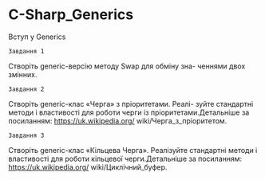 # C-Sharp_Generics
Вступ у Generics

    Завдання 1
Створіть generic-версію методу Swap для обміну зна-
ченнями двох змінних.

    Завдання 2
Створіть generic-клас «Черга» з пріоритетами. Реалі-
зуйте стандартні методи і властивості для роботи черги
із пріоритетами.Детальніше за посиланням: https://uk.wikipedia.org/
wiki/Черга_з_пріоритетом.

    Завдання 3
Створіть generic-клас «Кільцева Черга». Реалізуйте
стандартні методи і властивості для роботи кільцевої
черги.Детальніше за посиланням: https://uk.wikipedia.org/
wiki/Циклічний_буфер.
